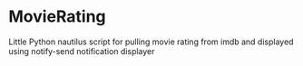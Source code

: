 MovieRating
===========

Little Python nautilus script for pulling movie rating from imdb
and displayed using notify-send notification displayer
